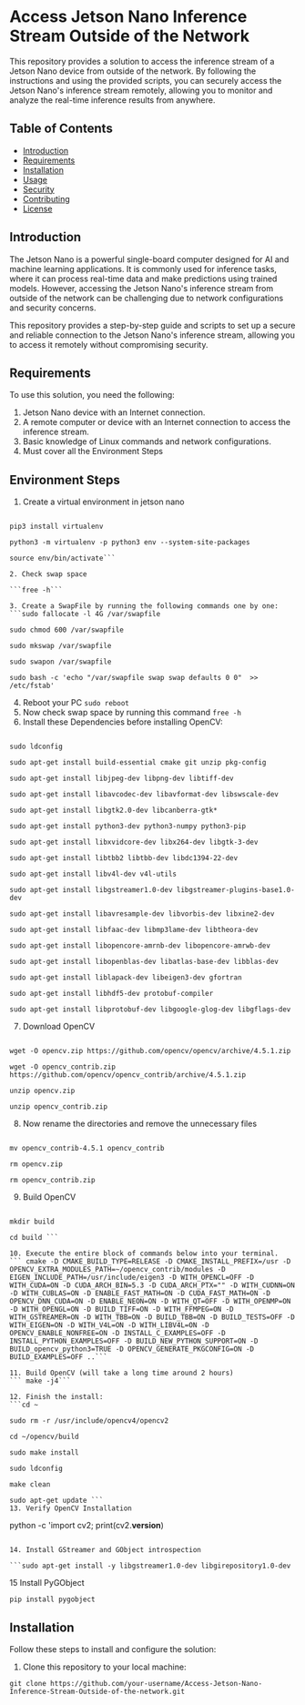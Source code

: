 # Access Jetson Nano Inference Stream Outside of the Network

This repository provides a solution to access the inference stream of a Jetson Nano device from outside of the network. By following the instructions and using the provided scripts, you can securely access the Jetson Nano's inference stream remotely, allowing you to monitor and analyze the real-time inference results from anywhere.

## Table of Contents

- [Introduction](#introduction)
- [Requirements](#requirements)
- [Installation](#installation)
- [Usage](#usage)
- [Security](#security)
- [Contributing](#contributing)
- [License](#license)

## Introduction

The Jetson Nano is a powerful single-board computer designed for AI and machine learning applications. It is commonly used for inference tasks, where it can process real-time data and make predictions using trained models. However, accessing the Jetson Nano's inference stream from outside of the network can be challenging due to network configurations and security concerns.

This repository provides a step-by-step guide and scripts to set up a secure and reliable connection to the Jetson Nano's inference stream, allowing you to access it remotely without compromising security.

## Requirements

To use this solution, you need the following:

1. Jetson Nano device with an Internet connection.
2. A remote computer or device with an Internet connection to access the inference stream.
3. Basic knowledge of Linux commands and network configurations.
4. Must cover all the Environment Steps
## Environment Steps
1. Create a  virtual environment in jetson nano
  ``` sudo apt-get install python3-pip 

pip3 install virtualenv 

python3 -m virtualenv -p python3 env --system-site-packages    

source env/bin/activate```

2. Check swap space

```free -h```

3. Create a SwapFile by running the following commands one by one:
```sudo fallocate -l 4G /var/swapfile 

sudo chmod 600 /var/swapfile

sudo mkswap /var/swapfile

sudo swapon /var/swapfile

sudo bash -c 'echo "/var/swapfile swap swap defaults 0 0"  >> /etc/fstab' 
```

4. Reboot your PC
```sudo reboot```
5. Now check swap space  by running this command
```free -h```
6. Install these Dependencies before installing OpenCV:
``` sudo sh -c "echo '/usr/local/cuda/lib64' >> /etc/ld.so.conf.d/nvidia-tegra.conf"

sudo ldconfig

sudo apt-get install build-essential cmake git unzip pkg-config

sudo apt-get install libjpeg-dev libpng-dev libtiff-dev

sudo apt-get install libavcodec-dev libavformat-dev libswscale-dev

sudo apt-get install libgtk2.0-dev libcanberra-gtk*

sudo apt-get install python3-dev python3-numpy python3-pip

sudo apt-get install libxvidcore-dev libx264-dev libgtk-3-dev

sudo apt-get install libtbb2 libtbb-dev libdc1394-22-dev

sudo apt-get install libv4l-dev v4l-utils

sudo apt-get install libgstreamer1.0-dev libgstreamer-plugins-base1.0-dev

sudo apt-get install libavresample-dev libvorbis-dev libxine2-dev

sudo apt-get install libfaac-dev libmp3lame-dev libtheora-dev

sudo apt-get install libopencore-amrnb-dev libopencore-amrwb-dev

sudo apt-get install libopenblas-dev libatlas-base-dev libblas-dev

sudo apt-get install liblapack-dev libeigen3-dev gfortran

sudo apt-get install libhdf5-dev protobuf-compiler

sudo apt-get install libprotobuf-dev libgoogle-glog-dev libgflags-dev
```

7. Download OpenCV
``` cd ~

wget -O opencv.zip https://github.com/opencv/opencv/archive/4.5.1.zip 

wget -O opencv_contrib.zip https://github.com/opencv/opencv_contrib/archive/4.5.1.zip 

unzip opencv.zip 

unzip opencv_contrib.zip
```

8. Now rename the directories and remove the unnecessary files
```mv opencv-4.5.1 opencv

mv opencv_contrib-4.5.1 opencv_contrib

rm opencv.zip

rm opencv_contrib.zip
```

9. Build OpenCV
```cd ~/opencv

mkdir build

cd build ```

10. Execute the entire block of commands below into your terminal.
``` cmake -D CMAKE_BUILD_TYPE=RELEASE -D CMAKE_INSTALL_PREFIX=/usr -D OPENCV_EXTRA_MODULES_PATH=~/opencv_contrib/modules -D EIGEN_INCLUDE_PATH=/usr/include/eigen3 -D WITH_OPENCL=OFF -D WITH_CUDA=ON -D CUDA_ARCH_BIN=5.3 -D CUDA_ARCH_PTX="" -D WITH_CUDNN=ON -D WITH_CUBLAS=ON -D ENABLE_FAST_MATH=ON -D CUDA_FAST_MATH=ON -D OPENCV_DNN_CUDA=ON -D ENABLE_NEON=ON -D WITH_QT=OFF -D WITH_OPENMP=ON -D WITH_OPENGL=ON -D BUILD_TIFF=ON -D WITH_FFMPEG=ON -D WITH_GSTREAMER=ON -D WITH_TBB=ON -D BUILD_TBB=ON -D BUILD_TESTS=OFF -D WITH_EIGEN=ON -D WITH_V4L=ON -D WITH_LIBV4L=ON -D OPENCV_ENABLE_NONFREE=ON -D INSTALL_C_EXAMPLES=OFF -D INSTALL_PYTHON_EXAMPLES=OFF -D BUILD_NEW_PYTHON_SUPPORT=ON -D BUILD_opencv_python3=TRUE -D OPENCV_GENERATE_PKGCONFIG=ON -D BUILD_EXAMPLES=OFF ..```

11. Build OpenCV (will take a long time around 2 hours)
``` make -j4```

12. Finish the install:
```cd ~

sudo rm -r /usr/include/opencv4/opencv2

cd ~/opencv/build

sudo make install

sudo ldconfig

make clean

sudo apt-get update ```
13. Verify OpenCV Installation
```
python -c 'import cv2; print(cv2.__version__)
```

14. Install GStreamer and GObject introspection

```sudo apt-get install -y libgstreamer1.0-dev libgirepository1.0-dev
```
15 Install PyGObject

```pip install pygobject```

## Installation

Follow these steps to install and configure the solution:

1. Clone this repository to your local machine:

```shell
git clone https://github.com/your-username/Access-Jetson-Nano-Inference-Stream-Outside-of-the-network.git
